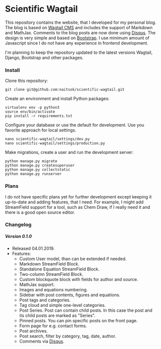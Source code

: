# Scientific Wagtail

This repository contains the website, that I developed for my personal blog. The blog is based on [Wagtail CMS](https://wagtail.io) and includes the support of Markdown and MathJax. Comments to the blog posts are now done using [Disqus](https://disqus.com). The design is very simple and based on [Bootstrap](https://getbootstrap.com). I use minimum amount of Javascript since I do not have any experience in frontend development.

I'm planning to keep the repository updated to the latest versions Wagtail, Django, Bootstrap and other packages.


### Install

Clone this repository:

    git clone git@github.com:naitsok/scientific-wagtail.git


Create an environment and install Python packages:

    virtualenv env -p python3
    source env/bin/activate
    pip install -r requirements.txt


Configure your database or use the default for development. Use you favorite approach for local settings.

    nano scientific-wagtail/settings/dev.py
    nano scientific-wagtail/settings/production.py


Make migrations, create a user and run the development server:

    python manage.py migrate
    python manage.py createsuperuser
	python manage.py collectstatic
    python manage.py runserver
    
    
### Plans

I do not have specific plans yet for further development except keeping it up-to-date and adding features, that I need. For example, I might add StreamField support for a tool, such as Chem Draw, if I really need it and there is a good open source editor. 


### Changelog

##### Version 0.1.0
- Released 04.01.2019. 
- Features: 
	- Custom User model, than can be extended if needed.
	- Markdown StreamField Block.
	- Standalone Equation StreamField Block.
	- Two-column StreamField Block.
	- Custom blockquote block with fields for author and source.
	- MathJax support.
	- Images and equations numbering.
	- Sidebar with post contents, figures and equations.
	- Post tags and categories.
	- Tag cloud and simple one-level categories.
	- Post Series. Post can contain child posts. In this case the post and its child posts are marked as "Series".
	- Pinned posts. You can pin specific posts on the front page.
	- Form page for e.g. contact forms.
    - Post archives.
    - Post search, filter by category, tag, date, author.
	- Comments via [Disqus](https://disqus.com).
 
